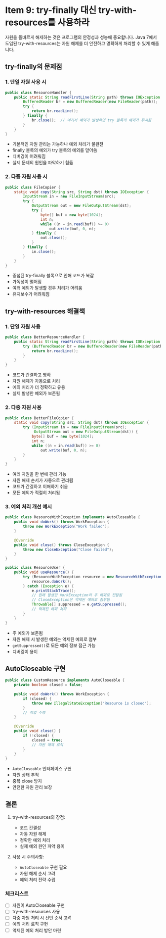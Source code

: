 # Item 9: try-finally 대신 try-with-resources를 사용하라

자원을 올바르게 해제하는 것은 프로그램의 안정성과 성능에 중요합니다. Java 7에서 도입된 try-with-resources는 자원 해제를 더 안전하고 명확하게 처리할 수 있게 해줍니다.

## try-finally의 문제점

### 1. 단일 자원 사용 시
```java
public class ResourceHandler {
    public static String readFirstLine(String path) throws IOException {
        BufferedReader br = new BufferedReader(new FileReader(path));
        try {
            return br.readLine();
        } finally {
            br.close();  // 여기서 예외가 발생하면 try 블록의 예외가 무시됨
        }
    }
}
```

- 기본적인 자원 관리는 가능하나 예외 처리가 불완전
- finally 블록의 예외가 try 블록의 예외를 덮어씀
- 디버깅이 어려워짐
- 실제 문제의 원인을 파악하기 힘듦

### 2. 다중 자원 사용 시
```java
public class FileCopier {
    static void copy(String src, String dst) throws IOException {
        InputStream in = new FileInputStream(src);
        try {
            OutputStream out = new FileOutputStream(dst);
            try {
                byte[] buf = new byte[1024];
                int n;
                while ((n = in.read(buf)) >= 0)
                    out.write(buf, 0, n);
            } finally {
                out.close();
            }
        } finally {
            in.close();
        }
    }
}
```

- 중첩된 try-finally 블록으로 인해 코드가 복잡
- 가독성이 떨어짐
- 여러 예외가 발생할 경우 처리가 어려움
- 유지보수가 어려워짐

## try-with-resources 해결책

### 1. 단일 자원 사용
```java
public class BetterResourceHandler {
    public static String readFirstLine(String path) throws IOException {
        try (BufferedReader br = new BufferedReader(new FileReader(path))) {
            return br.readLine();
        }
    }
}
```

- 코드가 간결하고 명확
- 자원 해제가 자동으로 처리
- 예외 처리가 더 정확하고 유용
- 실제 발생한 예외가 보존됨

### 2. 다중 자원 사용
```java
public class BetterFileCopier {
    static void copy(String src, String dst) throws IOException {
        try (InputStream in = new FileInputStream(src);
             OutputStream out = new FileOutputStream(dst)) {
            byte[] buf = new byte[1024];
            int n;
            while ((n = in.read(buf)) >= 0)
                out.write(buf, 0, n);
        }
    }
}
```

- 여러 자원을 한 번에 관리 가능
- 자원 해제 순서가 자동으로 관리됨
- 코드가 간결하고 이해하기 쉬움
- 모든 예외가 적절히 처리됨

### 3. 예외 처리 개선 예시
```java
public class ResourceWithException implements AutoCloseable {
    public void doWork() throws WorkException {
        throw new WorkException("Work failed");
    }
    
    @Override
    public void close() throws CloseException {
        throw new CloseException("Close failed");
    }
}

public class ResourceUser {
    public void useResource() {
        try (ResourceWithException resource = new ResourceWithException()) {
            resource.doWork();
        } catch (Exception e) {
            e.printStackTrace();
            // 원래 발생한 WorkException이 주 예외로 전달됨
            // CloseException은 억제된 예외로 첨부됨
            Throwable[] suppressed = e.getSuppressed();
            // 억제된 예외 처리
        }
    }
}
```

- 주 예외가 보존됨
- 자원 해제 시 발생한 예외는 억제된 예외로 첨부
- `getSuppressed()`로 모든 예외 정보 접근 가능
- 디버깅이 용이

## AutoCloseable 구현
```java
public class CustomResource implements AutoCloseable {
    private boolean closed = false;
    
    public void doWork() throws WorkException {
        if (closed) {
            throw new IllegalStateException("Resource is closed");
        }
        // 작업 수행
    }
    
    @Override
    public void close() {
        if (!closed) {
            closed = true;
            // 자원 해제 로직
        }
    }
}
```

- `AutoCloseable` 인터페이스 구현
- 자원 상태 추적
- 중복 close 방지
- 안전한 자원 관리 보장

## 결론

1. try-with-resources의 장점:
    - 코드 간결성
    - 자동 자원 해제
    - 정확한 예외 처리
    - 실제 예외 원인 파악 용이

2. 사용 시 주의사항:
    - `AutoCloseable` 구현 필요
    - 자원 해제 순서 고려
    - 예외 처리 전략 수립

### 체크리스트
- [ ] 자원이 AutoCloseable 구현
- [ ] try-with-resources 사용
- [ ] 다중 자원 처리 시 선언 순서 고려
- [ ] 예외 처리 로직 구현
- [ ] 억제된 예외 처리 방안 마련